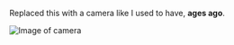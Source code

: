 Replaced this with a camera like I used to have, **ages ago**.

![Image of camera](https://littlevisuals.co/images/AE1.jpg?nf_resize=smartcrop&w=500&h=375)
